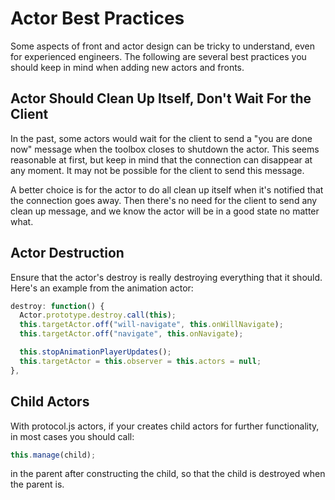 # Actor Best Practices

Some aspects of front and actor design can be tricky to understand, even for experienced engineers.
The following are several best practices you should keep in mind when adding new actors and fronts.

## Actor Should Clean Up Itself, Don't Wait For the Client

In the past, some actors would wait for the client to send a "you are done now" message when the toolbox closes to shutdown the actor.
This seems reasonable at first, but keep in mind that the connection can disappear at any moment.
It may not be possible for the client to send this message.

A better choice is for the actor to do all clean up itself when it's notified that the connection goes away.
Then there's no need for the client to send any clean up message, and we know the actor will be in a good state no matter what.

## Actor Destruction

Ensure that the actor's destroy is really destroying everything that it should. Here's an example from the animation actor:

```js
destroy: function() {
  Actor.prototype.destroy.call(this);
  this.targetActor.off("will-navigate", this.onWillNavigate);
  this.targetActor.off("navigate", this.onNavigate);

  this.stopAnimationPlayerUpdates();
  this.targetActor = this.observer = this.actors = null;
},
```

## Child Actors

With protocol.js actors, if your creates child actors for further functionality, in most cases you should call:

```js
this.manage(child);
```

in the parent after constructing the child, so that the child is destroyed when the parent is.
